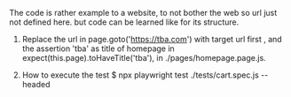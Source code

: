 
The code is rather example to a website, to not bother the web so url just not defined here.
but code can be learned like for its structure.

1. Replace the url in page.goto('https://tba.com') with target url first , and the assertion 'tba' as title of homepage in expect(this.page).toHaveTitle('tba'), in ./pages/homepage.page.js.
   
2. How to execute the test
$ npx playwright test ./tests/cart.spec.js --headed 
